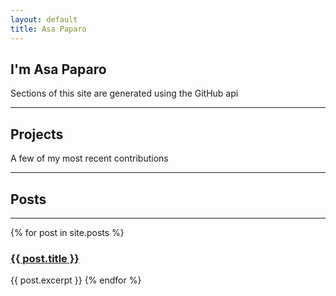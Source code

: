 ```yaml
---
layout: default
title: Asa Paparo
---
```


<section id="about">
    <h2>I'm Asa Paparo</h2>
    <p>Sections of this site are generated using the GitHub api</p>
    <hr>
    <!-- About is auto generated in gen.js-->
</section>

<section id="projects">
    <h2>Projects</h2>
    <p>A few of my most recent contributions</p>
    <hr>
    <!-- Projects are auto generated in gen.js-->
</section>

<section id="posts">
    <h2>Posts</h2>
    <hr>
        {% for post in site.posts %}
        <h3><a href="{{ post.url }}">{{ post.title }}</a></h3>
        {{ post.excerpt }}
        {% endfor %}
</section>

<script src="assets/scripts/gen.js"></script>
